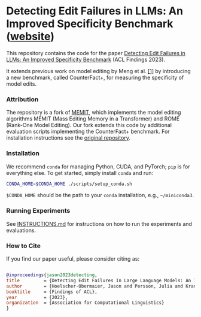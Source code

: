 # Detecting Edit Failures in LLMs: An Improved Specificity Benchmark ([website](https://specificityplus.apartresearch.com/))

This repository contains the code for the paper [Detecting Edit Failures in LLMs: An Improved Specificity Benchmark](https://specificityplus.apartresearch.com/assets/CounterFact.pdf) (ACL Findings 2023).

It extends previous work on model editing by Meng et al. [[1]](#1) by introducing a new benchmark, called CounterFact+, for measuring the specificity of model edits.

### Attribution

The repository is a fork of [MEMIT](https://github.com/kmeng01/memit), which implements the model editing algorithms MEMIT (Mass Editing Memory in a Transformer) and ROME (Rank-One Model Editing). Our fork extends this code by additional evaluation scripts implementing the CounterFact+ benchmark. For installation instructions see the [original repository](https://github.com/kmeng01/memit).

### Installation

We recommend `conda` for managing Python, CUDA, and PyTorch; `pip` is for everything else. To get started, simply install `conda` and run:

```bash
CONDA_HOME=$CONDA_HOME ./scripts/setup_conda.sh
```

`$CONDA_HOME` should be the path to your `conda` installation, e.g., `~/miniconda3`.

### Running Experiments

See [INSTRUCTIONS.md](INSTRUCTIONS.md) for instructions on how to run the experiments and evaluations.


### How to Cite
If you find our paper useful, please consider citing as:

```bibtex

@inproceedings{jason2023detecting,
title         = {Detecting Edit Failures In Large Language Models: An Improved Specificity Benchmark},
author        = {Hoelscher-Obermaier, Jason and Persson, Julia and Kran, Esben and Konstas, Ionnis and Barez, Fazl},
booktitle     = {Findings of ACL},
year          = {2023},
organization  = {Association for Computational Linguistics}
}


